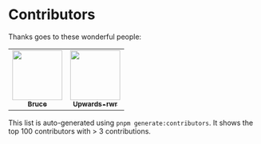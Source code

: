 <!---------------------------------------------
 |      DO NOT MODIFY THIS FILE MANUALLY      |
 |                                            |
 | THIS FILE HAS BEEN AUTOMATICALLY GENERATED |
 |                                            |
 |     YOU CAN REGENERATE THIS FILE USING     |
 |         pnpm generate:contributors         |
 ---------------------------------------------->

# Contributors

Thanks goes to these wonderful people:

<!-- prettier-ignore-start -->
<!-- markdownlint-disable -->
<table>
  <tr>
    <td align="center"><a href="https://github.com/recallwei"><img src="https://avatars.githubusercontent.com/u/62941121?v=4&size=100" width="100px;" alt=""/><br /><sub><b>Bruce</b></sub></a></td>
    <td align="center"><a href="https://github.com/Upwards-rwr"><img src="https://avatars.githubusercontent.com/u/72366091?v=4&size=100" width="100px;" alt=""/><br /><sub><b>Upwards-rwr</b></sub></a></td>
</table>

<!-- markdownlint-restore -->
<!-- prettier-ignore-end -->

This list is auto-generated using `pnpm generate:contributors`. It shows the top 100 contributors with > 3 contributions.
